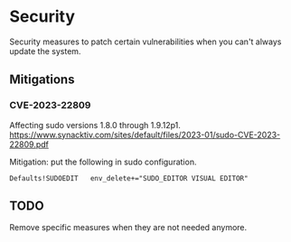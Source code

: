 # Security

Security measures to patch certain vulnerabilities when you can't always update
the system.

## Mitigations

### CVE-2023-22809

Affecting sudo versions 1.8.0 through 1.9.12p1. https://www.synacktiv.com/sites/default/files/2023-01/sudo-CVE-2023-22809.pdf

Mitigation: put the following in sudo configuration.

```
Defaults!SUDOEDIT	env_delete+="SUDO_EDITOR VISUAL EDITOR"
```

## TODO

Remove specific measures when they are not needed anymore.
